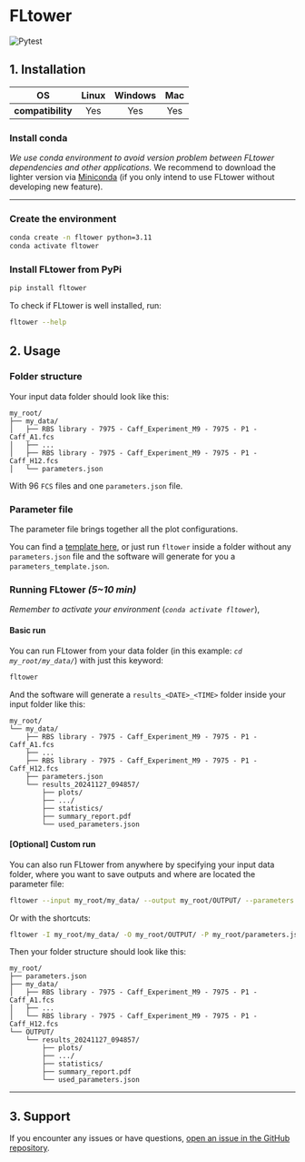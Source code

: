 # FLtower

![Pytest](https://github.com/synthetic-biology-group-cbs-montpellier/FLtower/actions/workflows/test.yml/badge.svg?branch=main)

## 1. Installation

|OS|Linux|Windows|Mac|
|:-:|:-:|:-:|:-:|
|**compatibility**|Yes|Yes|Yes| 

### Install conda

*We use conda environment to avoid version problem between FLtower dependencies and other applications.*
We recommend to download the lighter version via [Miniconda](https://docs.anaconda.com/miniconda/install/#quick-command-line-install) (if you only intend to use FLtower without developing new feature).


---

### Create the environment
```bash
conda create -n fltower python=3.11
conda activate fltower
```

### Install FLtower from PyPi
   ```bash
   pip install fltower
   ```

To check if FLtower is well installed, run:
```bash
fltower --help
```


## **2. Usage**

### Folder structure

Your input data folder should look like this:

```
my_root/
├── my_data/
│   ├── RBS library - 7975 - Caff_Experiment_M9 - 7975 - P1 - Caff_A1.fcs
│   ├── ...
│   ├── RBS library - 7975 - Caff_Experiment_M9 - 7975 - P1 - Caff_H12.fcs
│   └── parameters.json
```
With 96 `FCS` files and one `parameters.json` file.

### Parameter file

The parameter file brings together all the plot configurations.

You can find a [template here](https://raw.githubusercontent.com/synthetic-biology-group-cbs-montpellier/FLtower/refs/heads/main/fltower/resource/parameters.json), or just run `fltower` inside a folder without any `parameters.json` file and the software will generate for you a `parameters_template.json`.

### Running FLtower *(5~10 min)*

*Remember to activate your environment* (*`conda activate fltower`*), 

#### Basic run

You can run FLtower from your data folder (in this example: *`cd my_root/my_data/`*) with just this keyword:

```bash
fltower
```

And the software will generate a `results_<DATE>_<TIME>` folder inside your input folder like this:

```
my_root/
└── my_data/
    ├── RBS library - 7975 - Caff_Experiment_M9 - 7975 - P1 - Caff_A1.fcs
    ├── ...
    ├── RBS library - 7975 - Caff_Experiment_M9 - 7975 - P1 - Caff_H12.fcs
    ├── parameters.json
    └── results_20241127_094857/
        ├── plots/
        ├── .../
        ├── statistics/
        ├── summary_report.pdf
        └── used_parameters.json
```

#### [Optional] Custom run

You can also run FLtower from anywhere by specifying your input data folder, where you want to save outputs and where are located the parameter file:

```bash
fltower --input my_root/my_data/ --output my_root/OUTPUT/ --parameters my_root/parameters.json
```
Or with the shortcuts:

```bash
fltower -I my_root/my_data/ -O my_root/OUTPUT/ -P my_root/parameters.json
```
Then your folder structure should look like this:
```
my_root/
├── parameters.json
├── my_data/
│   ├── RBS library - 7975 - Caff_Experiment_M9 - 7975 - P1 - Caff_A1.fcs
│   ├── ...
│   └── RBS library - 7975 - Caff_Experiment_M9 - 7975 - P1 - Caff_H12.fcs
└── OUTPUT/
    └── results_20241127_094857/
        ├── plots/
        ├── .../
        ├── statistics/
        ├── summary_report.pdf
        └── used_parameters.json
```

---

## 3. **Support**

If you encounter any issues or have questions, [open an issue in the GitHub repository](https://github.com/synthetic-biology-group-cbs-montpellier/FLtower/issues).
